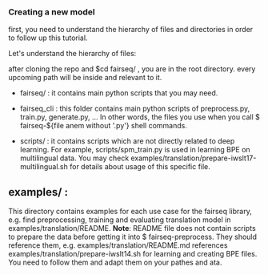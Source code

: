 ### Creating a new model
first, you need to understand the hierarchy of files and directories in order to follow up this tutorial.

Let's understand the hierarchy of files:

after cloning the repo and $cd fairseq/ , you are in the root directory.
every upcoming path will be inside and relevant to it.

* fairseq/ : it contains main python scripts that you may need.

* fairseq_cli : this folder contains main python scripts of preprocess.py, train.py, generate.py, ...
In other words, the files you use when you call $ fairseq-${file anem without '.py'} shell commands.

* scripts/ : it contains scripts which are not directly related to deep learning. For example, scripts/spm_train.py is used in learning BPE on multilingual data. You may check examples/translation/prepare-iwslt17-multilingual.sh for details about usage of this specific file.

## examples/ :
This directory contains examples for each use case for the fairseq library, e.g. find preprocessing, training and evaluating translation model in examples/translation/README.
**Note**: README file does not contain scripts to prepare the data before getting it into $ fairseq-preprocess. They should reference them, e.g. examples/translation/README.md references examples/translation/prepare-iwslt14.sh for learning and creating BPE files. You need to follow them and adapt them on your pathes and ata.




